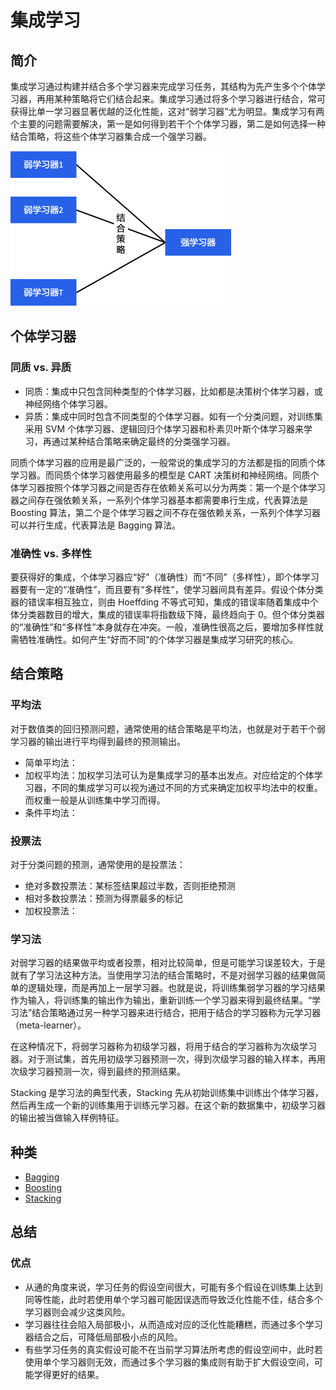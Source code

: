 # 集成学习

## 简介

集成学习通过构建并结合多个学习器来完成学习任务，其结构为先产生多个个体学习器，再用某种策略将它们结合起来。集成学习通过将多个学习器进行结合，常可获得比单一学习器显著优越的泛化性能，这对“弱学习器”尤为明显。集成学习有两个主要的问题需要解决，第一是如何得到若干个个体学习器，第二是如何选择一种结合策略，将这些个体学习器集合成一个强学习器。

<img src="figures/image-20211026105008235.png" alt="image-20211026105008235" style="zoom:50%;" />

## 个体学习器

### 同质 vs. 异质

- 同质：集成中只包含同种类型的个体学习器，比如都是决策树个体学习器，或神经网络个体学习器。
- 异质：集成中同时包含不同类型的个体学习器。如有一个分类问题，对训练集采用 SVM 个体学习器、逻辑回归个体学习器和朴素贝叶斯个体学习器来学习，再通过某种结合策略来确定最终的分类强学习器。

同质个体学习器的应用是最广泛的，一般常说的集成学习的方法都是指的同质个体学习器。而同质个体学习器使用最多的模型是 CART 决策树和神经网络。同质个体学习器按照个体学习器之间是否存在依赖关系可以分为两类：第一个是个体学习器之间存在强依赖关系，一系列个体学习器基本都需要串行生成，代表算法是 Boosting 算法，第二个是个体学习器之间不存在强依赖关系，一系列个体学习器可以并行生成，代表算法是 Bagging 算法。

### 准确性 vs. 多样性

要获得好的集成，个体学习器应“好”（准确性）而“不同”（多样性），即个体学习器要有一定的“准确性”，而且要有“多样性”，使学习器间具有差异。假设个体分类器的错误率相互独立，则由 Hoeffding 不等式可知，集成的错误率随着集成中个体分类器数目的增大，集成的错误率将指数级下降，最终趋向于 0。但个体分类器的“准确性”和“多样性”本身就存在冲突。一般，准确性很高之后，要增加多样性就需牺牲准确性。如何产生“好而不同”的个体学习器是集成学习研究的核心。

## 结合策略

### 平均法

对于数值类的回归预测问题，通常使用的结合策略是平均法，也就是对于若干个弱学习器的输出进行平均得到最终的预测输出。

- 简单平均法：
- 加权平均法：加权学习法可认为是集成学习的基本出发点。对应给定的个体学习器，不同的集成学习可以视为通过不同的方式来确定加权平均法中的权重。而权重一般是从训练集中学习而得。
- 条件平均法：

### 投票法

对于分类问题的预测，通常使用的是投票法：

- 绝对多数投票法：某标签结果超过半数，否则拒绝预测
- 相对多数投票法：预测为得票最多的标记
- 加权投票法：

### 学习法

对弱学习器的结果做平均或者投票，相对比较简单，但是可能学习误差较大，于是就有了学习法这种方法。当使用学习法的结合策略时，不是对弱学习器的结果做简单的逻辑处理，而是再加上一层学习器。也就是说，将训练集弱学习器的学习结果作为输入，将训练集的输出作为输出，重新训练一个学习器来得到最终结果。“学习法”结合策略通过另一种学习器来进行结合，把用于结合的学习器称为元学习器（meta-learner）。

在这种情况下，将弱学习器称为初级学习器，将用于结合的学习器称为次级学习器。对于测试集，首先用初级学习器预测一次，得到次级学习器的输入样本，再用次级学习器预测一次，得到最终的预测结果。

Stacking 是学习法的典型代表，Stacking 先从初始训练集中训练出个体学习器，然后再生成一个新的训练集用于训练元学习器。在这个新的数据集中，初级学习器的输出被当做输入样例特征。

## 种类

- [Bagging](10_bagging/README.md)
- [Boosting](20_boosting/README.md)
- [Stacking](30_stacking/README.md)

## 总结

### 优点

- 从通的角度来说，学习任务的假设空间很大，可能有多个假设在训练集上达到同等性能，此时若使用单个学习器可能因误选而导致泛化性能不佳，结合多个学习器则会减少这类风险。
- 学习器往往会陷入局部极小，从而造成对应的泛化性能糟糕，而通过多个学习器结合之后，可降低局部极小点的风险。
- 有些学习任务的真实假设可能不在当前学习算法所考虑的假设空间中，此时若使用单个学习器则无效，而通过多个学习器的集成则有助于扩大假设空间，可能学得更好的结果。